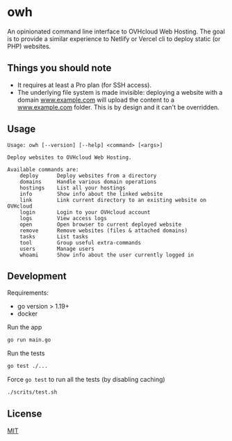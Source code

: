 # owh

An opinionated command line interface to OVHcloud Web Hosting. The goal is to
provide a similar experience to Netlify or Vercel cli to deploy static (or
PHP) websites.

## Things you should note

- It requires at least a Pro plan (for SSH access).
- The underlying file system is made invisible: deploying a website with a domain www.example.com will upload the content to a www.example.com folder. This is by design and it can't be overridden.

## Usage

```
Usage: owh [--version] [--help] <command> [<args>]

Deploy websites to OVHcloud Web Hosting.

Available commands are:
    deploy      Deploy websites from a directory
    domains     Handle various domain operations
    hostings    List all your hostings
    info        Show info about the linked website
    link        Link current directory to an existing website on OVHcloud
    login       Login to your OVHcloud account
    logs        View access logs
    open        Open browser to current deployed website
    remove      Remove websites (files & attached domains)
    tasks       List tasks
    tool        Group useful extra-commands
    users       Manage users
    whoami      Show info about the user currently logged in
```

## Development

Requirements:
- go version > 1.19+
- docker

Run the app

```sh
go run main.go
```

Run the tests

```sh
go test ./...
```

Force `go test` to run all the tests (by disabling caching)
```sh
./scrits/test.sh
```

## License

[MIT](https://choosealicense.com/licenses/mit/)

